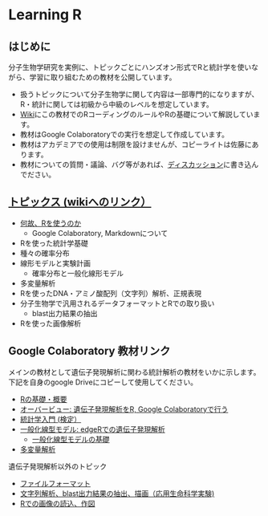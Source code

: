 # Learning R
## はじめに
分子生物学研究を実例に、トピックごとにハンズオン形式でRと統計学を使いながら、学習に取り組むための教材を公開しています。
- 扱うトピックについて分子生物学に関して内容は一部専門的になりますが、R・統計に関しては初級から中級のレベルを想定しています。
- [Wiki](https://github.com/satoxlab/learning-R/wiki)にこの教材でのRコーディングのルールやRの基礎について解説しています。
- 教材はGoogle Colaboratoryでの実行を想定して作成しています。
- 教材はアカデミアでの使用は制限を設けませんが、コピーライトは佐藤にあります。
- 教材についての質問・議論、バグ等があれば、[ディスカッション](https://github.com/satoxlab/learning-R/discussions)に書き込んでださい。

## [トピックス (wikiへのリンク）](https://github.com/satoxlab/learning-R/wiki)
- [何故、Rを使うのか](https://github.com/satoxlab/learning-R/wiki/_%E4%BD%95%E6%95%85%E3%80%81R%E3%82%92%E4%BD%BF%E3%81%86%E3%81%AE%E3%81%8B)
  - Google Colaboratory, Markdownについて
- Rを使った統計学基礎
- 種々の確率分布
- 線形モデルと実験計画
  - 確率分布と一般化線形モデル
- 多変量解析
- Rを使ったDNA・アミノ酸配列（文字列）解析、正規表現
- 分子生物学で汎用されるデータフォーマットとRでの取り扱い
  - blast出力結果の抽出
- Rを使った画像解析

## Google Colaboratory 教材リンク
メインの教材として遺伝子発現解析に関わる統計解析の教材をいかに示します。
下記を自身のgoogle Driveにコピーして使用してください。
- [Rの基礎・概要](https://colab.research.google.com/drive/1gTbeXpdX7k7IZ5Pw72rcsCNmU_qLnCzc?authuser=1)
- [オーバービュー: 遺伝子発現解析をR, Google Colaboratoryで行う](https://colab.research.google.com/drive/1KvXSlyINsMb432jTfxiowVeGAYOu-OuS?authuser=1)
- [統計学入門 (検定）]()
- [一般化線型モデル: edgeRでの遺伝子発現解析]()
  - [一般化線型モデルの基礎](https://colab.research.google.com/drive/1vLwuRDxnCc3HfyQiyLhwW0jN8jI0ykZS?authuser=1#scrollTo=5cEbmyBrkqfd)
- [多変量解析](https://colab.research.google.com/drive/1NemRlG63p1qpzf9RGCfRctnu12lZxDrf?authuser=1)

遺伝子発現解析以外のトピック
- [ファイルフォーマット]()
- [文字列解析、blast出力結果の抽出、描画（応用生命科学実験)](https://colab.research.google.com/drive/1M9PnqpiDEhmq7svMFIR8m-oPIZ9yHr2W?authuser=1)
- [Rでの画像の読込、作図]()
